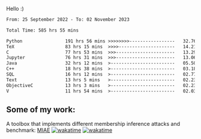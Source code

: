 Hello :)


<!--START_SECTION:waka-->

```txt
From: 25 September 2022 - To: 02 November 2023

Total Time: 585 hrs 55 mins

Python                191 hrs 56 mins >>>>>>>>-----------------   32.76 %
TeX                   83 hrs 15 mins  >>>>---------------------   14.21 %
C                     77 hrs 53 mins  >>>----------------------   13.29 %
Jupyter               76 hrs 31 mins  >>>----------------------   13.06 %
Java                  32 hrs 12 mins  >------------------------   05.50 %
C++                   18 hrs 38 mins  >------------------------   03.18 %
SQL                   16 hrs 12 mins  >------------------------   02.77 %
Text                  13 hrs 5 mins   >------------------------   02.23 %
ObjectiveC            13 hrs 3 mins   >------------------------   02.23 %
V                     11 hrs 54 mins  >------------------------   02.03 %
```

<!--END_SECTION:waka-->

## Some of my work: 

A toolbox that implements different membership inference attacks and benchmark: [MIAE](https://github.com/RPI-DSPlab) [![wakatime](https://wakatime.com/badge/user/18ac89f5-baf8-49e6-a5ee-d9272435ce3a/project/3e6541fd-578f-4d9d-9080-f2a42b2d10e1.svg)](https://wakatime.com/badge/user/18ac89f5-baf8-49e6-a5ee-d9272435ce3a/project/3e6541fd-578f-4d9d-9080-f2a42b2d10e1) [![wakatime](https://wakatime.com/badge/user/18ac89f5-baf8-49e6-a5ee-d9272435ce3a/project/5d5826e9-c6d6-4d86-8b00-0d1608c5f167.svg)](https://wakatime.com/badge/user/18ac89f5-baf8-49e6-a5ee-d9272435ce3a/project/5d5826e9-c6d6-4d86-8b00-0d1608c5f167)
